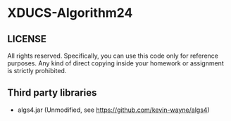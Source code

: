 # XDUCS-Algorithm24

## LICENSE

All rights reserved. Specifically, you can use this code only for reference purposes. Any kind of direct copying inside your homework or assignment is strictly prohibited.

## Third party libraries

- algs4.jar (Unmodified, see https://github.com/kevin-wayne/algs4)
